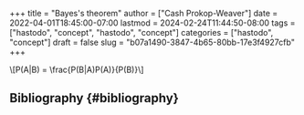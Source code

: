 +++
title = "Bayes's theorem"
author = ["Cash Prokop-Weaver"]
date = 2022-04-01T18:45:00-07:00
lastmod = 2024-02-24T11:44:50-08:00
tags = ["hastodo", "concept", "hastodo", "concept"]
categories = ["hastodo", "concept"]
draft = false
slug = "b07a1490-3847-4b65-80bb-17e3f4927cfb"
+++

\\[P(A|B) = \frac{P(B|A)P(A)}{P(B)}\\]


## Bibliography {#bibliography}

<style>.csl-entry{text-indent: -1.5em; margin-left: 1.5em;}</style><div class="csl-bib-body">
</div>
